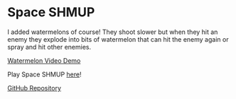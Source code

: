# Space SHMUP

I added watermelons of course! They shoot slower but when they hit an enemy they explode into bits of watermelon that can hit the enemy again or spray and hit other enemies.

[Watermelon Video Demo](https://www.tri-quad.net/space-shmup/Space_SHMUP_watermelon.webm.mp4)

Play Space SHMUP [here](https://www.tri-quad.net/space-shmup/)!

[GitHub Repository](https://github.com/loglug1/space-shmup)
